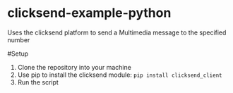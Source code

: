 # clicksend-example-python
Uses the clicksend platform to send a Multimedia message to the specified number

#Setup

1. Clone the repository into your machine
2. Use pip to install the clicksend module: `pip install clicksend_client`
3. Run the script
